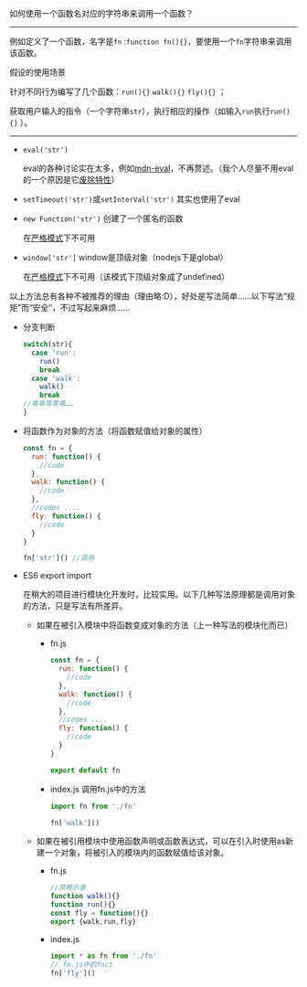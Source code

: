 如何使用一个函数名对应的字符串来调用一个函数？

---

例如定义了一个函数，名字是`fn` :`function fn(){}`，要使用一个`fn`字符串来调用该函数。

假设的使用场景

针对不同行为编写了几个函数：`run(){}` `walk(){}` `fly(){}` ；

获取用户输入的指令（一个字符串`str`），执行相应的操作（如输入`run`执行`run(){}` ）。

---

- `eval('str')`

  eval的各种讨论实在太多，例如[mdn-eval](https://developer.mozilla.org/zh-CN/docs/Web/JavaScript/Reference/Global_Objects/eval)，不再赘述。（我个人尽量不用eval的一个原因是它[废除特性](https://developer.mozilla.org/zh-CN/docs/Web/JavaScript/Reference/Deprecated_and_obsolete_features)）

- `setTimeout('str')`或`setInterVal('str')`  其实也使用了eval

- `new Function('str')`  创建了一个匿名的函数

  在[严格模式](https://developer.mozilla.org/zh-CN/docs/Web/JavaScript/Reference/Strict_mode)下不可用

- `window['str']`  window是顶级对象（nodejs下是global）

  在[严格模式](https://developer.mozilla.org/zh-CN/docs/Web/JavaScript/Reference/Strict_mode)下不可用（该模式下顶级对象成了undefined）



以上方法总有各种不被推荐的理由（理由略:D），好处是写法简单……以下写法“规矩”而“安全”，不过写起来麻烦……

- 分支判断

  ```javascript
  switch(str){
    case 'run':
      run()
      break
    case 'walk':
      walk()
      break
  //等等等等等……
  } 
  ```

- 将函数作为对象的方法（将函数赋值给对象的属性）

  ```javascript
  const fn = {
    run: function() {
      //code
    },
    walk: function() {
      //code
    },
    //codes ....
    fly: function() {
      //code
    }
  }

  fn['str']() //调用
  ```

- ES6 export import

  在稍大的项目进行模块化开发时，比较实用。以下几种写法原理都是调用对象的方法，只是写法有所差异。

  - 如果在被引入模块中将函数变成对象的方法（上一种写法的模块化而已）

    - fn.js

      ```javascript
      const fn = {
        run: function() {
          //code
        },
        walk: function() {
          //code
        },
        //codes ....
        fly: function() {
          //code
        }
      }

      export default fn
      ```

    - index.js 调用fn.js中的方法

      ```javascript
      import fn from './fn'

      fn['walk']()
      ```

  - 如果在被引用模块中使用函数声明或函数表达式，可以在引入时使用as新建一个对象，将被引入的模块内的函数赋值给该对象。

    - fn.js

      ```javascript
      //简略示意
      function walk(){}
      function run(){}
      const fly = function(){}
      export {walk,run,fly}
      ```

    - index.js

      ```javascript
      import * as fn from './fn'
      // fn.js中的fnct
      fn['fly']()
      ```